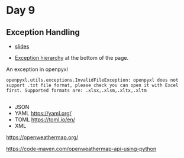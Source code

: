# Day 9


## Exception Handling

* [slides](https://code-maven.com/slides/python/exceptions)

* [Exception hierarchy](https://docs.python.org/3/library/exceptions.html) at the bottom of the page.

An exception in openpyxl

```
openpyxl.utils.exceptions.InvalidFileException: openpyxl does not support .txt file format, please check you can open it with Excel first. Supported formats are: .xlsx,.xlsm,.xltx,.xltm
```

##


* JSON
* YAML  https://yaml.org/
* TOML  https://toml.io/en/
* XML

https://openweathermap.org/

https://code-maven.com/openweathermap-api-using-python

